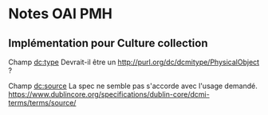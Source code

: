 # Notes OAI PMH

## Implémentation pour Culture collection

Champ <dc:type>
Devrait-il être un http://purl.org/dc/dcmitype/PhysicalObject ?

Champ <dc:source>
La spec ne semble pas s'accorde avec l'usage demandé.
https://www.dublincore.org/specifications/dublin-core/dcmi-terms/terms/source/
